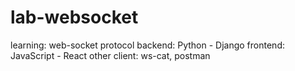 # lab-websocket
learning: web-socket protocol
backend: Python - Django
frontend: JavaScript - React
other client: ws-cat, postman
